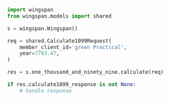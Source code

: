 <!-- Start SDK Example Usage -->


```python
import wingspan
from wingspan.models import shared

s = wingspan.Wingspan()

req = shared.Calculate1099Request(
    member_client_id='green Practical',
    year=7783.47,
)

res = s.one_thousand_and_ninety_nine.calculate(req)

if res.calculate1099_response is not None:
    # handle response
```
<!-- End SDK Example Usage -->